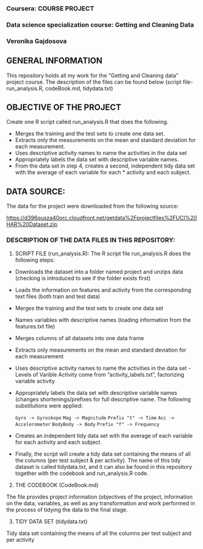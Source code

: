 
### Coursera: COURSE PROJECT
### Data science specialization course: Getting and Cleaning Data
### Veronika Gajdosova


## GENERAL INFORMATION

This repository holds all my work for the "Getting and Cleaning data" project course. The description of the files can be found below (script file-run_analysis.R, codeBook.md, tidydata.txt)

## OBJECTIVE OF THE PROJECT

Create one R script called run_analysis.R that does the following.

* Merges the training and the test sets to create one data set.
* Extracts only the measurements on the mean and standard deviation for each measurement.
* Uses descriptive activity names to name the activities in the data set
* Appropriately labels the data set with descriptive variable names.
* From the data set in step 4, creates a second, independent tidy data set with the average of each variable for each * activity and each subject.

## DATA SOURCE:
The data for the project were downloaded from the following source:

https://d396qusza40orc.cloudfront.net/getdata%2Fprojectfiles%2FUCI%20HAR%20Dataset.zip

### DESCRIPTION OF THE DATA FILES IN THIS REPOSITORY:

1. SCRIPT FILE (run_analysis.R): The R script file run_analysis.R does the following steps:

 * Downloads the dataset into a folder named project and unzips data (checking is introduced to see if the folder exists first)
 * Loads the information on features and activity from the corresponding text files (both train and test data)
 * Merges the training and the test sets to create one data set
 * Names variables with descriptive names (loading information from the features.txt file) 
 * Merges columns of all datasets into one data frame
 * Extracts only measurements on the mean and standard deviation for each measurement
 * Uses descriptive activity names to name the activities in the data set - Levels of Varible Activity come from “activity_labels.txt”, factorizing variable activity
 * Appropriately labels the data set with descriptive variable names (changes shortenings/prefixes for full descriptive name. The following substitutions were applied: <br />

	`Gyro -> Gyroskope`
	`Mag -> Magnitude`
	`Prefix "t" -> Time`
	`Acc -> Accelerometer`
	`BodyBody -> Body`
	`Prefix "f" -> Frequency`

 * Creates an independent tidy data set with the average of each variable for each activity and each subject.
 * Finally, the script will create a tidy data set containing the means of all the columns (per test subject & per activity). The name of this tidy dataset is called tidydata.txt, and it can also be found in this repository together with the codebook and run_analysis.R code.

 

2. THE CODEBOOK (CodeBook.md)

The file provides project information (objectives of the project, information on the data, variables, as well as any transformation and work performed in the process of tidying the data to the final stage. <br />

3. TIDY DATA SET (tidydata.txt)

Tidy data set containing the means of all the columns per test subject and per activity
